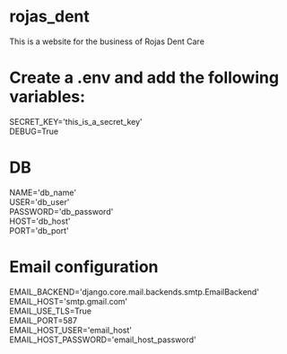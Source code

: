# rojas_dent
This is a website for the business of Rojas Dent Care

# Create a .env and add the following variables:

SECRET_KEY='this_is_a_secret_key'  
DEBUG=True

# DB
NAME='db_name'  
USER='db_user'  
PASSWORD='db_password'  
HOST='db_host'  
PORT='db_port'

# Email configuration
EMAIL_BACKEND='django.core.mail.backends.smtp.EmailBackend'  
EMAIL_HOST='smtp.gmail.com'  
EMAIL_USE_TLS=True  
EMAIL_PORT=587  
EMAIL_HOST_USER='email_host'  
EMAIL_HOST_PASSWORD='email_host_password'
